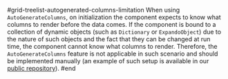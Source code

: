 #grid-treelist-autogenerated-columns-limitation
When using `AutoGenerateColumns`, on initialization the component expects to know what columns to render before the data comes.
If the component is bound to a collection of dynamic objects (such as `Dictionary` or `ExpandoObject`) due to the nature of such objects and the fact that they can be changed at run time, the component cannot know what columns to render. Therefore, the `AutoGenerateColumns` feature is not applicable in such scenario and should be implemented manually (an example of such setup is available in our [public repository](https://github.com/telerik/blazor-ui/blob/master/grid/binding-to-expando-object/BindingToExpandoObject/Pages/AutoGeneratedColumns.razor)).
#end